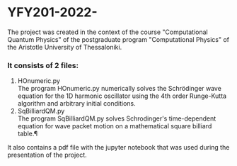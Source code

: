 # YFY201-2022-
The project was created in the context of the course "Computational Quantum Physics" of the postgraduate program "Computational Physics" of the Aristotle University of Thessaloniki.
### It consists of 2 files:
<ol>
<li>HOnumeric.py</li>
  The program HOnumeric.py numerically solves the Schrödinger wave equation for the 1D harmonic oscillator using the 4th order Runge-Kutta algorithm and arbitrary initial conditions.
<li>SqBilliardQM.py</li>
  The program SqBilliardQM.py solves Schrodinger's time-dependent equation for wave packet motion on a mathematical square billiard table.¶
</ol>

It also contains a pdf file with the jupyter notebook that was used during the presentation of the project.
